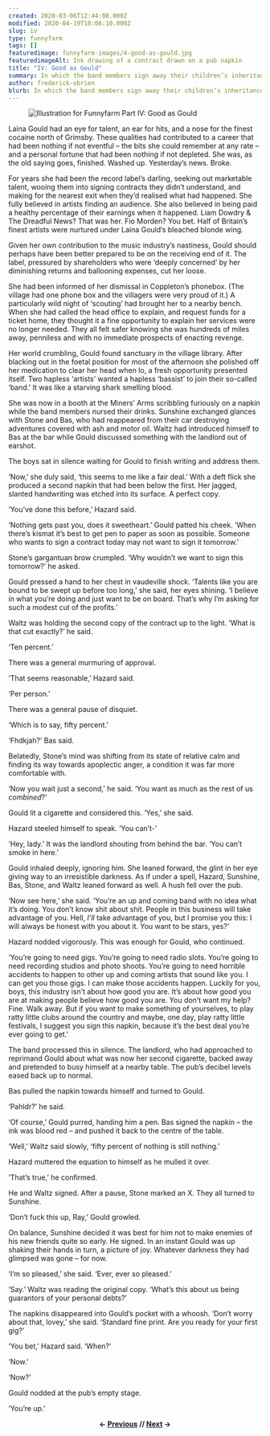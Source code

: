 ```yaml
---
created: 2020-03-06T12:44:08.000Z
modified: 2020-04-19T18:06:10.000Z
slug: iv
type: funnyfarm
tags: []
featuredimage: funnyfarm-images/4-good-as-gould.jpg
featuredimageAlt: Ink drawing of a contract drawn on a pub napkin
title: "IV: Good as Gould"
summary: In which the band members sign away their children’s inheritances. And their grandchildren’s
author: frederick-obrien
blurb: In which the band members sign away their children’s inheritances. And their grandchildren’s.
---
```


<figure class="wide">
  <img src="funnyfarm-images/4-good-as-gould.jpg" alt="Illustration for Funnyfarm Part IV: Good as Gould" />
  <figcaption></figcaption>
</figure>

Laina Gould had an eye for talent, an ear for hits, and a nose for the finest cocaine north of Grimsby. These qualities had contributed to a career that had been nothing if not eventful – the bits she could remember at any rate – and a personal fortune that had been nothing if not depleted. She was, as the old saying goes, finished. Washed up. Yesterday’s news. Broke.

For years she had been the record label’s darling, seeking out marketable talent, wooing them into signing contracts they didn’t understand, and making for the nearest exit when they’d realised what had happened. She fully believed in artists finding an audience. She also believed in being paid a healthy percentage of their earnings when it happened. Liam Dowdry & The Dreadful News? That was her. Fio Morden? You bet. Half of Britain’s finest artists were nurtured under Laina Gould’s bleached blonde wing.

Given her own contribution to the music industry’s nastiness, Gould should perhaps have been better prepared to be on the receiving end of it. The label, pressured by shareholders who were ‘deeply concerned’ by her diminishing returns and ballooning expenses, cut her loose.

She had been informed of her dismissal in Coppleton’s phonebox. (The village had one phone box and the villagers were very proud of it.) A particularly wild night of ‘scouting’ had brought her to a nearby bench. When she had called the head office to explain, and request funds for a ticket home, they thought it a fine opportunity to explain her services were no longer needed. They all felt safer knowing she was hundreds of miles away, penniless and with no immediate prospects of enacting revenge.

Her world crumbling, Gould found sanctuary in the village library. After blacking out in the foetal position for most of the afternoon she polished off her medication to clear her head when lo, a fresh opportunity presented itself. Two hapless ‘artists’ wanted a hapless ‘bassist’ to join their so-called ‘band.’ It was like a starving shark smelling blood.

She was now in a booth at the Miners’ Arms scribbling furiously on a napkin while the band members nursed their drinks. Sunshine exchanged glances with Stone and Bas, who had reappeared from their car destroying adventures covered with ash and motor oil. Waltz had introduced himself to Bas at the bar while Gould discussed something with the landlord out of earshot.

The boys sat in silence waiting for Gould to finish writing and address them.

‘Now,’ she duly said, ‘this seems to me like a fair deal.’ With a deft flick she produced a second napkin that had been below the first. Her jagged, slanted handwriting was etched into its surface. A perfect copy.

‘You’ve done this before,’ Hazard said.

‘Nothing gets past you, does it sweetheart.’ Gould patted his cheek. ‘When there’s kismat it’s best to get pen to paper as soon as possible. Someone who wants to sign a contract today may not want to sign it tomorrow.’

Stone’s gargantuan brow crumpled. ‘Why wouldn’t we want to sign this tomorrow?’ he asked.

Gould pressed a hand to her chest in vaudeville shock. ‘Talents like you are bound to be swept up before too long,’ she said, her eyes shining. ‘I believe in what you’re doing and just want to be on board. That’s why I’m asking for such a modest cut of the profits.’

Waltz was holding the second copy of the contract up to the light. ‘What is that cut exactly?’ he said.

‘Ten percent.’

There was a general murmuring of approval.

‘That seems reasonable,’ Hazard said.

‘Per person.’

There was a general pause of disquiet.

‘Which is to say, fifty percent.’

‘Fhdkjah?’ Bas said.

Belatedly, Stone’s mind was shifting from its state of relative calm and finding its way towards apoplectic anger, a condition it was far more comfortable with.

‘Now you wait just a second,’ he said. ‘You want as much as the rest of us *combined*?’

Gould lit a cigarette and considered this. ‘Yes,’ she said.

Hazard steeled himself to speak. ‘You can’t-’

‘Hey, lady.’ It was the landlord shouting from behind the bar. ‘You can’t smoke in here.’

Gould inhaled deeply, ignoring him. She leaned forward, the glint in her eye giving way to an irresistible darkness. As if under a spell, Hazard, Sunshine, Bas, Stone, and Waltz leaned forward as well. A hush fell over the pub.

‘Now see here,’ she said. ‘You’re an up and coming band with no idea what it’s doing. You don’t know shit about shit. People in this business will take advantage of you. Hell, *I’ll* take advantage of you, but I promise you this: I will always be honest with you about it. You want to be stars, yes?’

Hazard nodded vigorously. This was enough for Gould, who continued.

‘You’re going to need gigs. You’re going to need radio slots. You’re going to need recording studios and photo shoots. You’re going to need horrible accidents to happen to other up and coming artists that sound like you. I can get you those gigs. I can make those accidents happen. Luckily for you, boys, this industry isn’t about how good you are. It’s about how good you are at making people believe how good you are. You don’t want my help? Fine. Walk away. But if you want to make something of yourselves, to play ratty little clubs around the country and maybe, one day, play ratty little festivals, I suggest you sign this napkin, because it’s the best deal you’re ever going to get.’

The band processed this in silence. The landlord, who had approached to reprimand Gould about what was now her second cigarette, backed away and pretended to busy himself at a nearby table. The pub’s decibel levels eased back up to normal.

Bas pulled the napkin towards himself and turned to Gould.

‘Pahldr?’ he said.

‘Of course,’ Gould purred, handing him a pen. Bas signed the napkin – the ink was blood red – and pushed it back to the centre of the table.

‘Well,’ Waltz said slowly, ‘fifty percent of nothing is still nothing.’

Hazard muttered the equation to himself as he mulled it over.

‘That’s true,’ he confirmed.

He and Waltz signed. After a pause, Stone marked an X. They all turned to Sunshine.

‘Don’t fuck this up, Ray,’ Gould growled.

On balance, Sunshine decided it was best for him not to make enemies of his new friends quite so early. He signed. In an instant Gould was up shaking their hands in turn, a picture of joy. Whatever darkness they had glimpsed was gone – for now.

‘I’m so pleased,’ she said. ‘Ever, ever so pleased.’

‘Say.’ Waltz was reading the original copy. ‘What’s this about us being guarantors of your personal debts?’

The napkins disappeared into Gould’s pocket with a whoosh. ‘Don’t worry about that, lovey,’ she said. ‘Standard fine print. Are you ready for your first gig?’

‘You bet,’ Hazard said. ‘When?’

‘Now.’

‘Now?’

Gould nodded at the pub’s empty stage.

‘You’re up.’

<center><p><strong>← <a href="funnyfarm/iii/">Previous</a> // <a href="funnyfarm/v/">Next</a> →</strong></p></center>